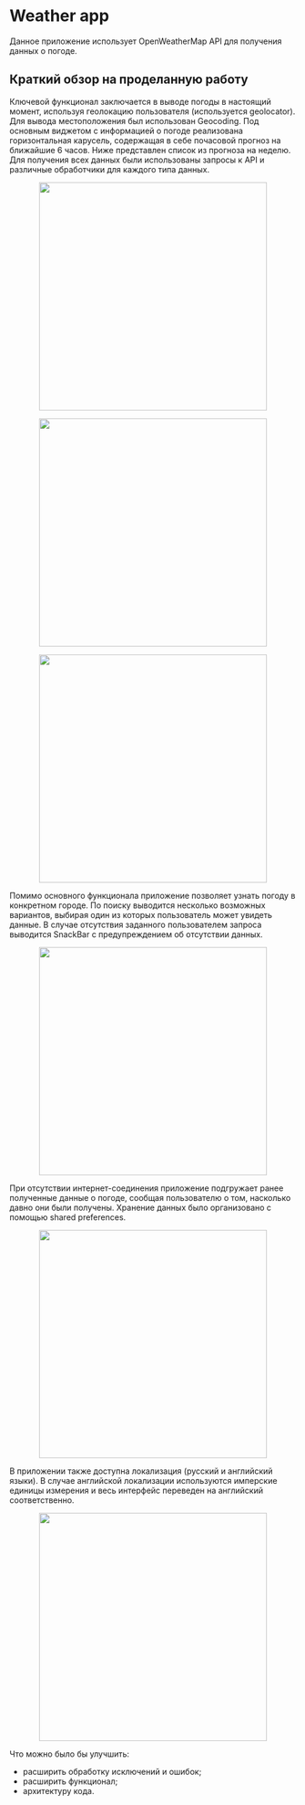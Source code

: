 # Weather app

Данное приложение использует OpenWeatherMap API для получения данных о погоде.

## Краткий обзор на проделанную работу

Ключевой функционал заключается в выводе погоды в настоящий момент, используя геолокацию пользователя (используется geolocator). Для вывода местоположения был использован Geocoding.
Под основным виджетом с информацией о погоде реализована горизонтальная карусель, содержащая в себе почасовой прогноз на ближайшие 6 часов.
Ниже представлен список из прогноза на неделю. Для получения всех данных были использованы запросы к API и различные обработчики для каждого типа данных.

<p align="center">
<img src="https://i.postimg.cc/MGWv0CmK/1.jpg" height="400" />
</p>

<p align="center">
<img src="https://i.postimg.cc/wB03www5/2.jpg" height="400" />
</p>

<p align="center">
<img src="https://i.postimg.cc/XXSvrmvW/4.jpg" height="400" />
</p>

Помимо основного функционала приложение позволяет узнать погоду в конкретном городе. По поиску выводится несколько возможных вариантов, выбирая один из которых пользователь может увидеть данные.
В случае отсутствия заданного пользователем запроса выводится SnackBar с предупреждением об отсутствии данных.

<p align="center">
<img src="https://i.postimg.cc/W3zzC0yB/3.jpg" height="400" />
</p>

При отсутствии интернет-соединения приложение подгружает ранее полученные данные о погоде, сообщая пользователю о том, насколько давно они были получены. Хранение данных было организовано с помощью shared preferences.

<p align="center">
<img src="https://i.postimg.cc/wvrMp787/5.jpg" height="400" />
</p>

В приложении также доступна локализация (русский и английский языки). В случае английской локализации используются имперские единицы измерения и весь интерфейс переведен на английский соответственно.

<p align="center">
<img src="https://i.postimg.cc/5yF0Nbbp/6.jpg" height="400" />
</p>

Что можно было бы улучшить:
- расширить обработку исключений и ошибок;
- расширить функционал;
- архитектуру кода.
